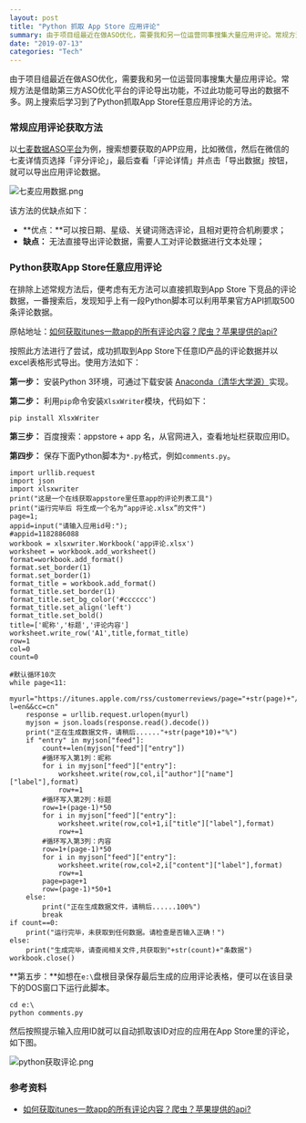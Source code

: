 ```yaml
---
layout: post
title: "Python 抓取 App Store 应用评论"
summary: 由于项目组最近在做ASO优化，需要我和另一位运营同事搜集大量应用评论。常规方法是借助第三方ASO优化平台的评论导出功能，不过此功能可导出的数据不多。网上搜索后学习到了Python抓取App Store任意应用评论的方法。
date: "2019-07-13"
categories: "Tech"
---
```


由于项目组最近在做ASO优化，需要我和另一位运营同事搜集大量应用评论。常规方法是借助第三方ASO优化平台的评论导出功能，不过此功能可导出的数据不多。网上搜索后学习到了Python抓取App Store任意应用评论的方法。

### 常规应用评论获取方法

以[七麦数据ASO平台](https://www.qimai.cn/)为例，搜索想要获取的APP应用，比如微信，然后在微信的七麦详情页选择「评分评论」，最后查看「评论详情」并点击「导出数据」按钮，就可以导出应用评论数据。

![七麦应用数据.png](https://chilohdata.s3.bitiful.net/blog/qmaso.png "七麦应用数据.png")

该方法的优缺点如下：

- **优点：**可以按日期、星级、关键词筛选评论，且相对更符合机刷要求；
- **缺点：** 无法直接导出评论数据，需要人工对评论数据进行文本处理；

### Python获取App Store任意应用评论

在排除上述常规方法后，便考虑有无方法可以直接抓取到App Store 下竞品的评论数据，一番搜索后，发现知乎上有一段Python脚本可以利用苹果官方API抓取500条评论数据。

原帖地址：[如何获取itunes一款app的所有评论内容？爬虫？苹果提供的api?](https://www.zhihu.com/question/23945309/answer/141943202)

按照此方法进行了尝试，成功抓取到App Store下任意ID产品的评论数据并以excel表格形式导出。使用方法如下：

**第一步：** 安装Python 3环境，可通过下载安装 [Anaconda（清华大学源）](https://mirror.tuna.tsinghua.edu.cn/help/anaconda/)实现。

**第二步：** 利用`pip`命令安装`XlsxWriter`模块，代码如下：

```
pip install XlsxWriter
```

**第三步：** 百度搜索：appstore + app 名，从官网进入，查看地址栏获取应用ID。

**第四步：** 保存下面Python脚本为`*.py`格式，例如`comments.py`。

```
import urllib.request
import json
import xlsxwriter
print("这是一个在线获取appstore里任意app的评论列表工具")
print("运行完毕后 将生成一个名为“app评论.xlsx”的文件")
page=1;
appid=input("请输入应用id号:");
#appid=1182886088
workbook = xlsxwriter.Workbook('app评论.xlsx')
worksheet = workbook.add_worksheet()
format=workbook.add_format()
format.set_border(1)
format.set_border(1)
format_title = workbook.add_format()    
format_title.set_border(1)   
format_title.set_bg_color('#cccccc')
format_title.set_align('left')
format_title.set_bold()    
title=['昵称','标题','评论内容']
worksheet.write_row('A1',title,format_title)
row=1
col=0
count=0

#默认循环10次  
while page<11:
    myurl="https://itunes.apple.com/rss/customerreviews/page="+str(page)+"/id="+str(appid)+"/sortby=mostrecent/json?l=en&&cc=cn"
    response = urllib.request.urlopen(myurl)
    myjson = json.loads(response.read().decode())
    print("正在生成数据文件，请稍后......"+str(page*10)+"%")
    if "entry" in myjson["feed"]:
        count+=len(myjson["feed"]["entry"])
        #循环写入第1列：昵称
        for i in myjson["feed"]["entry"]:
            worksheet.write(row,col,i["author"]["name"]["label"],format)
            row+=1
        #循环写入第2列：标题    
        row=1+(page-1)*50
        for i in myjson["feed"]["entry"]:
            worksheet.write(row,col+1,i["title"]["label"],format)
            row+=1
        #循环写入第3列：内容
        row=1+(page-1)*50
        for i in myjson["feed"]["entry"]:
            worksheet.write(row,col+2,i["content"]["label"],format)
            row+=1
        page=page+1
        row=(page-1)*50+1
    else:
        print("正在生成数据文件，请稍后......100%")
        break
if count==0:
    print("运行完毕，未获取到任何数据。请检查是否输入正确！")
else:
    print("生成完毕，请查阅相关文件,共获取到"+str(count)+"条数据")
workbook.close()
```

**第五步：**如想在`e:\`盘根目录保存最后生成的应用评论表格，便可以在该目录下的DOS窗口下运行此脚本。

```
cd e:\
python comments.py
```

然后按照提示输入应用ID就可以自动抓取该ID对应的应用在App Store里的评论，如下图。

![python获取评论.png](https://chilohdata.s3.bitiful.net/blog/python-comments.png "python获取评论.png")

### 参考资料

- [如何获取itunes一款app的所有评论内容？爬虫？苹果提供的api?](https://www.zhihu.com/question/23945309/answer/141943202)
